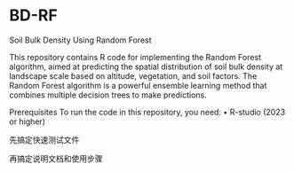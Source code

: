 # BD-RF

Soil Bulk Density Using Random Forest

This repository contains R code for implementing the Random Forest algorithm, aimed at predicting the spatial distribution of soil bulk density at landscape scale based on altitude, vegetation, and soil factors. The Random Forest algorithm is a powerful ensemble learning method that combines multiple decision trees to make predictions.

Prerequisites To run the code in this repository, you need:
• R-studio (2023 or higher)

先搞定快速测试文件

再搞定说明文档和使用步骤
